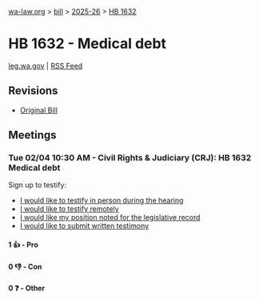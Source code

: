 [wa-law.org](/) > [bill](/bill/) > [2025-26](/bill/2025-26/) > [HB 1632](/bill/2025-26/hb/1632/)

# HB 1632 - Medical debt
[leg.wa.gov](https://app.leg.wa.gov/billsummary?BillNumber=1632&Year=2025&Initiative=false) | [RSS Feed](./rss.xml)

## Revisions
* [Original Bill](1/)

## Meetings
### Tue 02/04 10:30 AM - Civil Rights & Judiciary (CRJ): HB 1632 Medical debt
Sign up to testify:
* [I would like to testify in person during the hearing](https://app.leg.wa.gov/csi/Testifier/Add?chamber=House&mId=32688&aId=162742&caId=25364&tId=1)
* [I would like to testify remotely](https://app.leg.wa.gov/csi/Testifier/Add?chamber=House&mId=32688&aId=162742&caId=25364&tId=2)
* [I would like my position noted for the legislative record](https://app.leg.wa.gov/csi/Testifier/Add?chamber=House&mId=32688&aId=162742&caId=25364&tId=3)
* [I would like to submit written testimony](https://app.leg.wa.gov/csi/Testifier/Add?chamber=House&mId=32688&aId=162742&caId=25364&tId=4)

#### 1 👍 - Pro

#### 0 👎 - Con

#### 0 ❓ - Other
